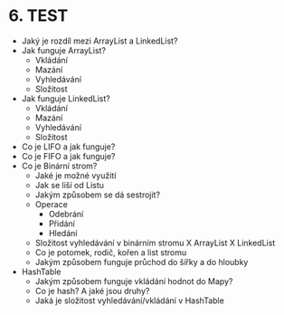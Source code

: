 # 6. TEST

- Jaký je rozdíl mezi ArrayList a LinkedList?
- Jak funguje ArrayList?
  - Vkládání
  - Mazání
  - Vyhledávání
  - Složitost
- Jak funguje LinkedList?
  - Vkládání
  - Mazání
  - Vyhledávání
  - Složitost
- Co je LIFO a jak funguje?
- Co je FIFO a jak funguje?
- Co je Binární strom?
  - Jaké je možné využití
  - Jak se liší od Listu
  - Jakým způsobem se dá sestrojit?
  - Operace
      - Odebrání
      - Přidání
      - Hledání
  - Složitost vyhledávání v binárním stromu X ArrayList X LinkedList
  - Co je potomek, rodič, kořen a list stromu
  - Jakým způsobem funguje průchod do šířky a do hloubky
- HashTable
  - Jakým způsobem funguje vkládání hodnot do Mapy?
  - Co je hash? A jaké jsou druhy?
  - Jaká je složitost vyhledávání/vkládání v HashTable  
